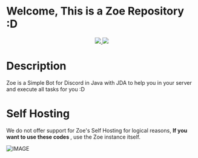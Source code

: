 # Welcome, This is a Zoe Repository :D
<p align="center">
<a href="https://jetbrains.com/?from=ZoeBot">
    <img src="https://img.shields.io/badge/Powered_by_Intellij-purple.svg?logo=IntelliJ%20IDEA&style=for-the-badge">
</a>

<a href="https://crowdin.com/">
    <img src="https://img.shields.io/badge/Powered_by_Crowdin-purple.svg?logo=crowdin&style=for-the-badge">
</a>
</p>

# Description
Zoe is a Simple Bot for Discord in Java with JDA to help you in your server and execute all tasks for you :D 

# Self Hosting
We do not offer support for Zoe's Self Hosting for logical reasons, <b> If you want to use these codes </b>, use the Zoe instance itself.

![IMAGE](https://i.imgur.com/1mUaURa.png)